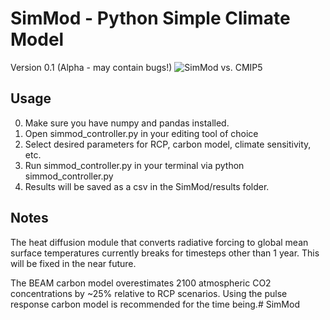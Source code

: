 # SimMod - Python Simple Climate Model
Version 0.1 (Alpha - may contain bugs!)
![SimMod vs. CMIP5](http://i81.photobucket.com/albums/j237/hausfath/simmod%20cmip5%20temperature%20comparison_zpspsk0ypva.png)

## Usage
0. Make sure you have numpy and pandas installed.
1. Open simmod_controller.py in your editing tool of choice
2. Select desired parameters for RCP, carbon model, climate sensitivity, etc.
3. Run simmod_controller.py in your terminal via python simmod_controller.py
4. Results will be saved as a csv in the SimMod/results folder.

## Notes
The heat diffusion module that converts radiative forcing to global mean
surface temperatures currently breaks for timesteps other than 1 year.
This will be fixed in the near future.

The BEAM carbon model overestimates 2100 atmospheric CO2 concentrations
by ~25% relative to RCP scenarios. Using the pulse response carbon model
is recommended for the time being.# SimMod
